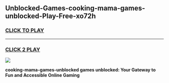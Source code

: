 
## Unblocked-Games-cooking-mama-games-unblocked-Play-Free-xo72h
<h3>
<a href="https://premium76.site?title=cooking-mama-games-unblocked&ref=18A1">CLICK TO PLAY</a></h3>
<hr>

<h3>
<a href="https://premium76.site?title=cooking-mama-games-unblocked&ref=18A1">CLICK 2 PLAY</a>
  
</h3>

<a href="https://premium76.site?title=cooking-mama-games-unblocked&ref=18A1"><img src="https://clearcache.store/games.png"></a>


**cooking-mama-games-unblocked games unblocked: Your Gateway to Fun and Accessible Online Gaming**
